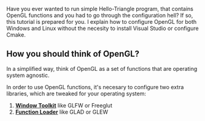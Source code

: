 Have you ever wanted to run simple Hello-Triangle program, that contains OpenGL functions and you had to go through the configuration hell? 
If so, this tutorial is prepared for you. I explain how to configure OpenGL for both Windows and Linux without the necesity to install Visual Studio or configure Cmake.

## How you should think of OpenGL?  
In a simplified way, think of OpenGL as a set of functions that are operating system agnostic.

In order to use OpenGL functions, it's necesary to configure two extra libraries, which are tweaked for your operating system:
1) [**Window Toolkit**](https://www.opengl.org/resources/libraries/windowtoolkits/) like GLFW or Freeglut<br>
2) [**Function Loader**](https://stackoverflow.com/questions/27873784/when-do-i-need-to-use-an-opengl-function-loader) like GLAD or GLEW<br>
  
